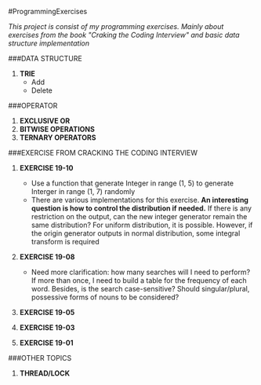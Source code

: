 #ProgrammingExercises

*This project is consist of my programming exercises. Mainly about exercises from the book "Craking the Coding Interview" and basic data structure implementation*

###DATA STRUCTURE

1. **TRIE**
    - Add
    - Delete

###OPERATOR
	
1. **EXCLUSIVE OR**
2. **BITWISE OPERATIONS**
3. **TERNARY OPERATORS**

###EXERCISE FROM CRACKING THE CODING INTERVIEW

1. **EXERCISE 19-10**
    - Use a function that generate Integer in range (1, 5) to generate Interger in range (1, 7) randomly
    - There are various implementations for this exercise. **An interesting question is how to control the distribution if needed.** If there is any restriction on the output, can the new integer generator remain the same distribution? For uniform distribution, it is possible. However, if the origin generator outputs in normal distribution, some integral transform is required

2. **EXERCISE 19-08**
    - Need more clarification: how many searches will I need to perform? If more than once, I need to build a table for the frequency of each word. Besides, is the search case-sensitive? Should singular/plural, possessive forms of nouns to be considered?

3. **EXERCISE 19-05**
4. **EXERCISE 19-03**
5. **EXERCISE 19-01**

###OTHER TOPICS
	
1. **THREAD/LOCK**